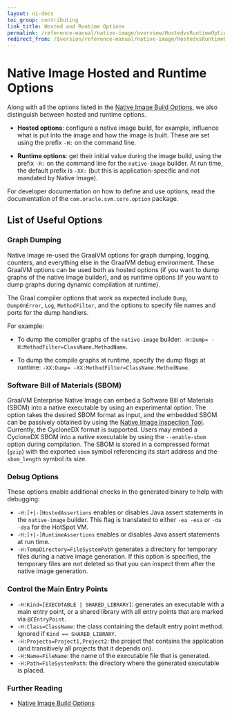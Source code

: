 ```yaml
---
layout: ni-docs
toc_group: contributing
link_title: Hosted and Runtime Options
permalink: /reference-manual/native-image/overview/HostedvsRuntimeOptions/
redirect_from: /$version/reference-manual/native-image/HostedvsRuntimeOptions/
---
```


# Native Image Hosted and Runtime Options

Along with all the options listed in the [Native Image Build Options](BuildOptions.md), we also distinguish between hosted and runtime options.

* **Hosted options**: configure a native image build, for example, influence what is put into the image and how the image is built. These are set using the prefix `-H:` on the command line.

* **Runtime options**: get their initial value during the image build, using the prefix `-R:` on the command line for the `native-image` builder. At run time, the default prefix is `-XX:` (but this is application-specific and not mandated by Native Image).

For developer documentation on how to define and use options, read the documentation of the `com.oracle.svm.core.option` package.

## List of Useful Options

### Graph Dumping
Native Image re-used the GraalVM options for graph dumping, logging, counters, and everything else in the GraalVM debug environment.
These GraalVM options can be used both as hosted options (if you want to dump graphs of the native image builder), and as runtime options (if you want to dump graphs during dynamic compilation at runtime).

The Graal compiler options that work as expected include `Dump`, `DumpOnError`, `Log`, `MethodFilter`, and the options to specify file names and ports for the dump handlers.

For example:
* To dump the compiler graphs of the `native-image` builder: `-H:Dump= -H:MethodFilter=ClassName.MethodName`.

* To dump the compile graphs at runtime, specify the dump flags at runtime: `-XX:Dump= -XX:MethodFilter=ClassName.MethodName`.

### Software Bill of Materials (SBOM)

GraalVM Enterprise Native Image can embed a Software Bill of Materials (SBOM) into a native executable by using an experimental option.
The option takes the desired SBOM format as input, and the embedded SBOM can be passively obtained by using the [Native Image Inspection Tool](InspectTool.md).
Currently, the CycloneDX format is supported. Users may embed a CycloneDX SBOM into a native executable by using the `--enable-sbom` option during compilation.
The SBOM is stored in a compressed format (`gzip`) with the exported `sbom` symbol referencing its start address and the `sbom_length` symbol its size.

### Debug Options

These options enable additional checks in the generated binary to help with debugging:

* `-H:[+|-]HostedAssertions`
  enables or disables Java assert statements in the `native-image` builder.
This flag is translated to either `-ea -esa` or `-da -dsa` for the HotSpot VM.
* `-H:[+|-]RuntimeAssertions`
  enables or disables Java assert statements at run time.
* `-H:TempDirectory=FileSystemPath`
  generates a directory for temporary files during a native image generation.
If this option is specified, the temporary files are not deleted so that you can inspect them after the native image generation.

### Control the Main Entry Points

* `-H:Kind=[EXECUTABLE | SHARED_LIBRARY]`:
  generates an executable with a main entry point, or a shared library with all entry points that are marked via `@CEntryPoint`.
* `-H:Class=ClassName`:
  the class containing the default entry point method.
Ignored if `Kind == SHARED_LIBRARY`.
* `-H:Projects=Project1,Project2`:
  the project that contains the application (and transitively all projects that it depends on).
* `-H:Name=FileName`:
  the name of the executable file that is generated.
* `-H:Path=FileSystemPath`:
  the directory where the generated executable is placed.

### Further Reading

* [Native Image Build Options](BuildOptions.md)